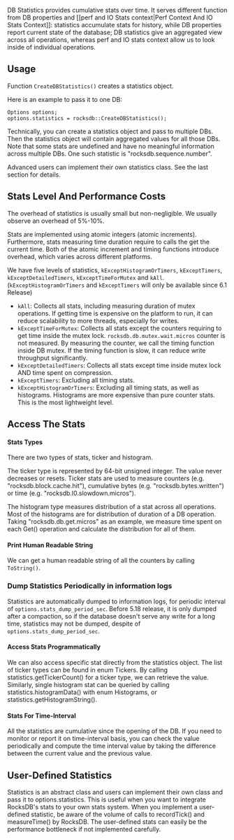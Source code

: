 DB Statistics provides cumulative stats over time. It serves different function from DB properties and [[perf and IO Stats context|Perf Context And IO Stats Context]]: statistics accumulate stats for history, while DB properties report current state of the database; DB statistics give an aggregated view across all operations, whereas perf and IO stats context allow us to look inside of individual operations.  

## Usage
Function `CreateDBStatistics()` creates a statistics object. 

Here is an example to pass it to one DB:

```
Options options;
options.statistics = rocksdb::CreateDBStatistics();
```
Technically, you can create a statistics object and pass to multiple DBs. Then the statistics object will contain aggregated values for all those DBs. Note that some stats are undefined and have no meaningful information across multiple DBs. One such statistic is "rocksdb.sequence.number".

Advanced users can implement their own statistics class. See the last section for details.

## Stats Level And Performance Costs
The overhead of statistics is usually small but non-negligible. We usually observe an overhead of 5%-10%.

Stats are implemented using atomic integers (atomic increments). Furthermore, stats measuring time duration require to calls the get the current time. Both of the atomic increment and timing functions introduce overhead, which varies across different platforms. 

We have five levels of statistics, `kExceptHistogramOrTimers`, `kExceptTimers`, `kExceptDetailedTimers`, `kExceptTimeForMutex` and `kAll`. (`kExceptHistogramOrTimers` and `kExceptTimers` will only be available since 6.1 Release)
* `kAll`: Collects all stats, including measuring duration of mutex operations. If getting time is expensive on the platform to run, it can reduce scalability to more threads, especially for writes. 
* `kExceptTimeForMutex`: Collects all stats except the counters requiring to get time inside the mutex lock. `rocksdb.db.mutex.wait.micros` counter is not measured. By measuring the counter, we call the timing function inside DB mutex. If the timing function is slow, it can reduce write throughput significantly.
* `kExceptDetailedTimers`: Collects all stats except time inside mutex lock AND time spent on compression.
* `kExceptTimers`: Excluding all timing stats.
* `kExceptHistogramOrTimers`: Excluding all timing stats, as well as histograms. Histograms are more expensive than pure counter stats. This is the most lightweight level.

## Access The Stats
#### Stats Types
There are two types of stats, ticker and histogram.

The ticker type is represented by 64-bit unsigned integer. The value never decreases or resets. Ticker stats are used to measure counters (e.g. "rocksdb.block.cache.hit"), cumulative bytes (e.g. "rocksdb.bytes.written") or time (e.g. "rocksdb.l0.slowdown.micros").

The histogram type measures distribution of a stat across all operations. Most of the histograms are for distribution of duration of a DB operation. Taking "rocksdb.db.get.micros" as an example, we measure time spent on each Get() operation and calculate the distribution for all of them.

#### Print Human Readable String
We can get a human readable string of all the counters by calling `ToString()`.

### Dump Statistics Periodically in information logs
Statistics are automatically dumped to information logs, for periodic interval of `options.stats_dump_period_sec`. Before 5.18 release, it is only dumped after a compaction, so if the database doesn't serve any write for a long time, statistics may not be dumped, despite of `options.stats_dump_period_sec`.

#### Access Stats Programmatically
We can also access specific stat directly from the statistics object. The list of ticker types can be found in enum Tickers. By calling statistics.getTickerCount() for a ticker type, we can retrieve the value. Similarly, single histogram stat can be queried by calling statistics.histogramData() with enum Histograms, or statistics.getHistogramString().

#### Stats For Time-Interval
All the statistics are cumulative since the opening of the DB. If you need to monitor or report it on time-interval basis, you can check the value periodically and compute the time interval value by taking the difference between the current value and the previous value.

## User-Defined Statistics
Statistics is an abstract class and users can implement their own class and pass it to options.statistics. This is useful when you want to integrate RocksDB's stats to your own stats system. When you implement a user-defined statistic, be aware of the volume of calls to recordTick() and measureTime() by RocksDB. The user-defined stats can easily be the performance bottleneck if not implemented carefully.